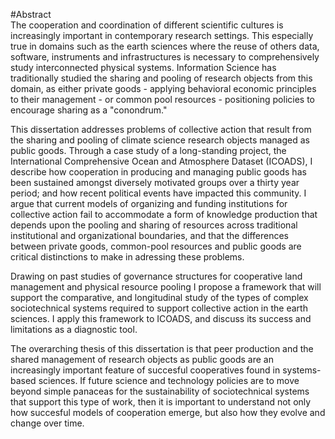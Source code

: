 #Abstract
<br>
The cooperation and coordination of different scientific cultures is increasingly important in contemporary research settings. This especially true in domains such as the earth sciences where the reuse of others data, software, instruments and infrastructures is necessary to comprehensively study interconnected physical systems. Information Science has traditionally studied the sharing and pooling of research objects from this domain, as either private goods - applying behavioral economic principles to their management - or common pool resources - positioning policies to encourage sharing as a "conondrum."

This dissertation addresses problems of collective action that result from the sharing and pooling of climate science research objects managed as public goods. Through a case study of a long-standing  project, the International Comprehensive Ocean and Atmosphere Dataset (ICOADS), I describe how cooperation in producing and managing public goods has been sustained amongst diversely motivated groups over a thirty year period; and how recent political events have impacted this community. I argue that current models of organizing and funding institutions for collective action fail to accommodate a form of knowledge production that depends upon the pooling and sharing of resources across traditional institutional and organizational boundaries, and that the differences between private goods, common-pool resources and public goods are critical distinctions to make in adressing these problems. 

Drawing on past studies of governance structures for cooperative land management and physical resource pooling I propose a framework that will support the comparative, and longitudinal study of the types of complex sociotechnical systems required to support collective action in the earth sciences. I apply this framework to ICOADS, and discuss its success and limitations as a diagnostic tool. 

The overarching thesis of this dissertation is that peer production and the shared management of research objects as public goods are an increasingly important feature of succesful cooperatives found in systems-based sciences. If future science and technology policies are to move beyond simple panaceas for the sustainability of sociotechnical systems that support this type of work,  then it is important to understand not only how succesful models of cooperation emerge, but also how they evolve and change over time. 
